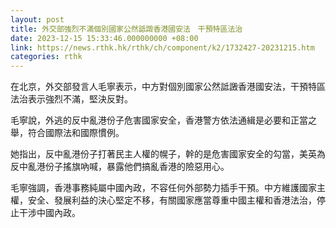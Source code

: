 ```yaml
---
layout: post
title: 外交部強烈不滿個別國家公然詆譭香港國安法　干預特區法治
date: 2023-12-15 15:33:46.000000000 +08:00
link: https://news.rthk.hk/rthk/ch/component/k2/1732427-20231215.htm
categories: rthk
---
```


在北京，外交部發言人毛寧表示，中方對個別國家公然詆譭香港國安法，干預特區法治表示強烈不滿，堅決反對。

毛寧說，外逃的反中亂港份子危害國家安全，香港警方依法通緝是必要和正當之舉，符合國際法和國際慣例。

她指出，反中亂港份子打著民主人權的幌子，幹的是危害國家安全的勾當，美英為反中亂港份子搖旗吶喊，暴露他們搞亂香港的險惡用心。

毛寧強調，香港事務純屬中國內政，不容任何外部勢力插手干預。中方維護國家主權，安全、發展利益的決心堅定不移，有關國家應當尊重中國主權和香港法治，停止干涉中國內政。
